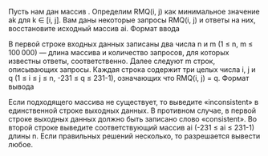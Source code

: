 Пусть нам дан массив . Определим RMQ(i, j) как минимальное значение ak для k ∈ [i, j]. Вам даны некоторые запросы RMQ(i, j) и ответы на них, восстановите исходный массив ai.
Формат ввода

В первой строке входных данных записаны два числа n и m (1 ≤ n, m ≤ 100 000) — длина массива и количество запросов, для которых известны ответы, соответственно.
Далее следуют m строк, описывающих запросы. Каждая строка содержит три целых числа i, j и q (1 ≤ i ≤ j ≤ n, -231 ≤ q ≤ 231-1), означающих что RMQ(i, j) = q.
Формат вывода

Если подходящего массива не существует, то выведите «inconsistent» в единственной строке выходных данных.
В противном случае, в первой строке выходных данных должно быть записано слово «consistent». Во второй строке выведите соответствующий массив ai (-231 ≤ ai ≤ 231-1) длины n. Если правильных решений несколько, то разрешается вывести любое.